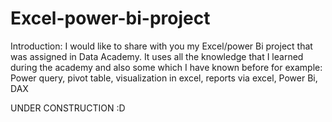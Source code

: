 # Excel-power-bi-project

Introduction:
I would like to share with you my Excel/power Bi project that was assigned in Data Academy. It uses all the knowledge that I learned during the academy and also some which I have known before for example:
Power query, pivot table, visualization in excel, reports via excel, Power Bi, DAX

UNDER CONSTRUCTION :D
